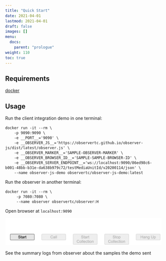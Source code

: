 ```yaml
---
title: "Quick Start"
date: 2021-04-01
lastmod: 2021-04-01
draft: false
images: []
menu:
  docs:
    parent: "prologue"
weight: 110
toc: true
---
```


## Requirements

[docker](https://www.docker.com/)

## Usage

Run the client integration demo in one terminal:

```shell
docker run -it --rm \
    -p 9090:9090 \
    -e __PORT__='9090' \
    -e __OBSERVER_JS__='https://observertc.github.io/observer-js/dist/latest/observer.js' \
    -e __OBSERVER_MARKER__='SAMPLE-OBSERVER-MARKER' \
    -e __OBSERVER_BROWSER_ID__='SAMPLE-SAMPLE-BROWSER-ID' \
    -e __OBSERVER_SERVER_ENDPOINT__='ws://localhost:9090/86ed98c6-b001-48bb-b31e-da638b979c72/testMediaUnitId/v20200114/json' \
    --name observer-js-demo observertc/observer-js-demo:latest
```

Run the observer in another terminal:

```shell
docker run -it --rm \
     -p 7080:7080 \
     --name observer observertc/observer:H
```

Open browser at `localhost:9090`

![start the demo](quickstart.gif "Start The Demo")

See the summary logs from observer about the samples the demo sent
